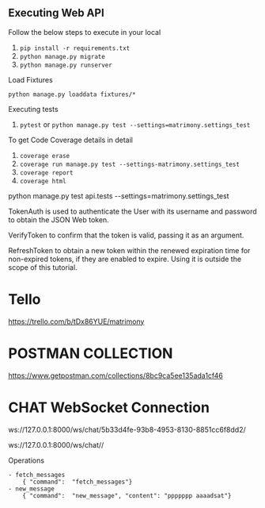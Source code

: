 
## Executing Web API

Follow the below steps to execute in your local

1. `pip install -r requirements.txt`
2. `python manage.py migrate`
3. `python manage.py runserver`

Load Fixtures 

`python manage.py loaddata fixtures/*`

Executing tests
1. `pytest` or `python manage.py test --settings=matrimony.settings_test`

To get Code Coverage details in detail
1. `coverage erase`
2. `coverage run manage.py test --settings-matrimony.settings_test`
3. `coverage report`
4. `coverage html`


python manage.py test api.tests --settings=matrimony.settings_test


TokenAuth is used to authenticate the User with its username and password to obtain the JSON Web token.

VerifyToken to confirm that the token is valid, passing it as an argument.

RefreshToken to obtain a new token within the renewed expiration time for non-expired tokens, if they are enabled to expire. Using it is outside the scope of this tutorial.

# Tello 

https://trello.com/b/tDx86YUE/matrimony

# POSTMAN COLLECTION

https://www.getpostman.com/collections/8bc9ca5ee135ada1cf46

# CHAT WebSocket Connection

ws://127.0.0.1:8000/ws/chat/5b33d4fe-93b8-4953-8130-8851cc6f8dd2/

ws://127.0.0.1:8000/ws/chat/<room-id>/

Operations 
	
	- fetch_messages
		{ "command":  "fetch_messages"}
	- new_message
		{ "command":  "new_message", "content": "ppppppp aaaadsat"}

